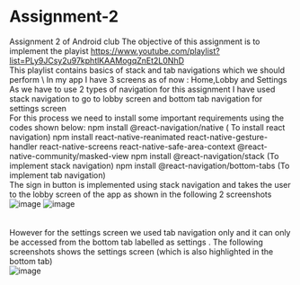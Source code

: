 # Assignment-2
Assignment 2 of Android club
The objective of this assignment is to implement the playist https://www.youtube.com/playlist?list=PLy9JCsy2u97kphtlKAAMogqZnEt2L0NhD
\
This playlist contains basics of stack and tab navigations which we should perform 
\ 
In my app I have 3 screens as of now : Home,Lobby and Settings 
As we have to use 2 types of navigation for this assignment I have used stack navigation to go to lobby screen and bottom tab navigation for settings screen
\
For this process we need to install some important requirements using the codes shown below:
npm install @react-navigation/native ( To install react navigation)
npm install react-native-reanimated react-native-gesture-handler react-native-screens react-native-safe-area-context @react-native-community/masked-view
npm install @react-navigation/stack (To implement stack navigation)
npm install @react-navigation/bottom-tabs (To implement tab navigation)
\
The sign in button is implemented using stack navigation and takes the user to the lobby screen of the app as shown in the following 2 screenshots
![image](https://user-images.githubusercontent.com/84237347/123542408-1b9fe880-d767-11eb-89a0-f90841febbd2.png)
![image](https://user-images.githubusercontent.com/84237347/123542432-48540000-d767-11eb-9360-03f31d5df740.png)
\
\
\
However for the settings screen we used tab navigation only and it can only be accessed from the bottom tab labelled as settings . The following screenshots shows the settings screen (which is also highlighted in the bottom tab)
\
![image](https://user-images.githubusercontent.com/84237347/123542540-c44e4800-d767-11eb-8127-f1d5ff12fbd7.png)

